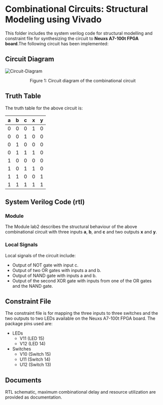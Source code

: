 # Combinational Circuits: Structural Modeling using Vivado

This folder includes the system verilog code for structural modelling and constraint file for synthesizing the circuit to **Neuxs A7-100t FPGA board**.The following circuit has been implemented:

## Circuit Diagram
![Circuit-Diagram](https://github.com/user-attachments/assets/a0e37593-8a1b-4c2f-ab41-17865e8fecfd)

<figure style="text-align: center;">
 	<figcaption>Figure 1: Circuit diagram of the combinational circuit</figcaption>
</figure>

## Truth Table

The truth table for the above circuit is:

| a   | b   | c   | x   | y   |
| --- | --- | --- | --- | --- |
| 0   | 0   | 0   | 1   | 0   |
| 0   | 0   | 1   | 0   | 0   |
| 0   | 1   | 0   | 0   | 0   |
| 0   | 1   | 1   | 1   | 0   |
| 1   | 0   | 0   | 0   | 0   |
| 1   | 0   | 1   | 1   | 0   |
| 1   | 1   | 0   | 0   | 1   |
| 1   | 1   | 1   | 1   | 1   |

## System Verilog Code (rtl)
### Module
The Module lab2 describes the structural behaviour of the above combinational circuit with three inputs **a**, **b**, and **c** and two outputs **x** and **y**.

### Local Signals
Local signals of the circuit include:
- Output of NOT gate with input c.
- Output of two OR gates with inputs a and b.
- Output of NAND gate with inputs a and b.
- Output of the second XOR gate with inputs from one of the OR gates and the NAND gate.

## Constraint File
The constraint file is for mapping the three inputs to three switches and the two outputs to two LEDs available on the Neuxs A7-100t FPGA board.
The package pins used are:
- LEDs
	- V11 (LED 15)
	- V12 (LED 14)
- Switches
	- V10 (Switch 15)
	- U11 (Switch 14)
	- U12 (Switch 13)

## Documents
RTL schematic, maximum combinational delay and resource utilization are provided as documentation.